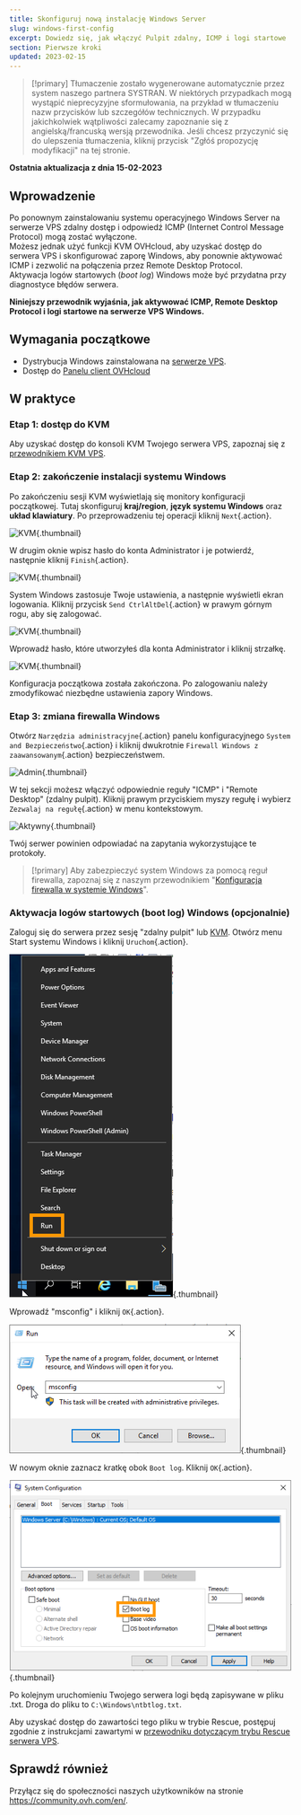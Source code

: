 ```yaml
---
title: Skonfiguruj nową instalację Windows Server
slug: windows-first-config
excerpt: Dowiedz się, jak włączyć Pulpit zdalny, ICMP i logi startowe
section: Pierwsze kroki
updated: 2023-02-15
---
```


> [!primary]
> Tłumaczenie zostało wygenerowane automatycznie przez system naszego partnera SYSTRAN. W niektórych przypadkach mogą wystąpić nieprecyzyjne sformułowania, na przykład w tłumaczeniu nazw przycisków lub szczegółów technicznych. W przypadku jakichkolwiek wątpliwości zalecamy zapoznanie się z angielską/francuską wersją przewodnika. Jeśli chcesz przyczynić się do ulepszenia tłumaczenia, kliknij przycisk "Zgłóś propozycję modyfikacji" na tej stronie.
> 

**Ostatnia aktualizacja z dnia 15-02-2023**

## Wprowadzenie

Po ponownym zainstalowaniu systemu operacyjnego Windows Server na serwerze VPS zdalny dostęp i odpowiedź ICMP (Internet Control Message Protocol) mogą zostać wyłączone.<br>
Możesz jednak użyć funkcji KVM OVHcloud, aby uzyskać dostęp do serwera VPS i skonfigurować zaporę Windows, aby ponownie aktywować ICMP i zezwolić na połączenia przez Remote Desktop Protocol.<br>
Aktywacja logów startowych (*boot log*) Windows może być przydatna przy diagnostyce błędów serwera.

**Niniejszy przewodnik wyjaśnia, jak aktywować ICMP, Remote Desktop Protocol i logi startowe na serwerze VPS Windows.**

## Wymagania początkowe

- Dystrybucja Windows zainstalowana na [serwerze VPS](https://www.ovhcloud.com/pl/vps/).
- Dostęp do [Panelu client OVHcloud](https://www.ovh.com/auth/?action=gotomanager&from=https://www.ovh.pl/&ovhSubsidiary=pl)

## W praktyce

### Etap 1: dostęp do KVM

Aby uzyskać dostęp do konsoli KVM Twojego serwera VPS, zapoznaj się z [przewodnikiem KVM VPS](https://docs.ovh.com/pl/vps/kvm_na_serwerach_vps/).

### Etap 2: zakończenie instalacji systemu Windows

Po zakończeniu sesji KVM wyświetlają się monitory konfiguracji początkowej. Tutaj skonfiguruj **kraj/region**, **język systemu Windows** oraz **układ klawiatury**. Po przeprowadzeniu tej operacji kliknij `Next`{.action}.

![KVM](images/setup-03.png){.thumbnail}

W drugim oknie wpisz hasło do konta Administrator i je potwierdź, następnie kliknij `Finish`{.action}.

![KVM](images/setup-04.png){.thumbnail}

System Windows zastosuje Twoje ustawienia, a następnie wyświetli ekran logowania. Kliknij przycisk `Send CtrlAltDel`{.action} w prawym górnym rogu, aby się zalogować.

![KVM](images/setup-05.png){.thumbnail}

Wprowadź hasło, które utworzyłeś dla konta Administrator i kliknij strzałkę.

![KVM](images/setup-06.png){.thumbnail}

Konfiguracja początkowa została zakończona. Po zalogowaniu należy zmodyfikować niezbędne ustawienia zapory Windows.

### Etap 3: zmiana firewalla Windows

Otwórz `Narzędzia administracyjne`{.action} panelu konfiguracyjnego `System and Bezpieczeństwo`{.action} i kliknij dwukrotnie `Firewall Windows z zaawansowanym`{.action} bezpieczeństwem.

![Admin](images/windows4.png){.thumbnail}

W tej sekcji możesz włączyć odpowiednie reguły "ICMP" i "Remote Desktop" (zdalny pulpit). Kliknij prawym przyciskiem myszy regułę i wybierz `Zezwalaj na regułę`{.action} w menu kontekstowym.

![Aktywny](images/windows5.png){.thumbnail}

Twój serwer powinien odpowiadać na zapytania wykorzystujące te protokoły.

> [!primary]
> Aby zabezpieczyć system Windows za pomocą reguł firewalla, zapoznaj się z naszym przewodnikiem "[Konfiguracja firewalla w systemie Windows](https://docs.ovh.com/pl/vps/vps-firewall-windows/)".
>

### Aktywacja logów startowych (boot log) Windows (opcjonalnie)

Zaloguj się do serwera przez sesję "zdalny pulpit" lub [KVM](https://docs.ovh.com/pl/vps/kvm_na_serwerach_vps/). Otwórz menu Start systemu Windows i kliknij `Uruchom`{.action}.

![Bootlog](images/windowsboot1.png){.thumbnail}

Wprowadź "msconfig" i kliknij `OK`{.action}.

![Bootlog](images/windowsboot2.png){.thumbnail}

W nowym oknie zaznacz kratkę obok `Boot log`. Kliknij `OK`{.action}.

![Bootlog](images/windowsboot3.png){.thumbnail}

Po kolejnym uruchomieniu Twojego serwera logi będą zapisywane w pliku .txt. Droga do pliku to `C:\Windows\ntbtlog.txt`.

Aby uzyskać dostęp do zawartości tego pliku w trybie Rescue, postępuj zgodnie z instrukcjami zawartymi w [przewodniku dotyczącym trybu Rescue serwera VPS](https://docs.ovh.com/pl/vps/rescue/).

## Sprawdź również

Przyłącz się do społeczności naszych użytkowników na stronie <https://community.ovh.com/en/>.
